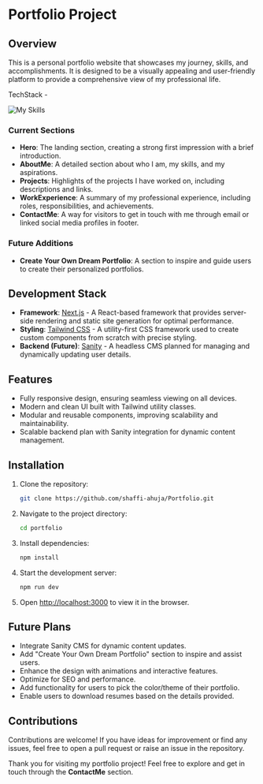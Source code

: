 # Portfolio Project

## Overview
This is a personal portfolio website that showcases my journey, skills, and accomplishments. It is designed to be a visually appealing and user-friendly platform to provide a comprehensive view of my professional life.

TechStack - 

![My Skills](https://skillicons.dev/icons?i=react,typescript,javascript,html,css,next,bootstrap,tailwindcss,git,figma)

### Current Sections
- **Hero**: The landing section, creating a strong first impression with a brief introduction.
- **AboutMe**: A detailed section about who I am, my skills, and my aspirations.
- **Projects**: Highlights of the projects I have worked on, including descriptions and links.
- **WorkExperience**: A summary of my professional experience, including roles, responsibilities, and achievements.
- **ContactMe**: A way for visitors to get in touch with me through email or linked social media profiles in footer.

### Future Additions
- **Create Your Own Dream Portfolio**: A section to inspire and guide users to create their personalized portfolios.

## Development Stack
- **Framework**: [Next.js](https://nextjs.org/) - A React-based framework that provides server-side rendering and static site generation for optimal performance.
- **Styling**: [Tailwind CSS](https://tailwindcss.com/) - A utility-first CSS framework used to create custom components from scratch with precise styling.
- **Backend (Future)**: [Sanity](https://www.sanity.io/) - A headless CMS planned for managing and dynamically updating user details.

## Features
- Fully responsive design, ensuring seamless viewing on all devices.
- Modern and clean UI built with Tailwind utility classes.
- Modular and reusable components, improving scalability and maintainability.
- Scalable backend plan with Sanity integration for dynamic content management.

## Installation
1. Clone the repository:
   ```bash
   git clone https://github.com/shaffi-ahuja/Portfolio.git
   ```
2. Navigate to the project directory:
   ```bash
   cd portfolio
   ```
3. Install dependencies:
   ```bash
   npm install
   ```
4. Start the development server:
   ```bash
   npm run dev
   ```
5. Open [http://localhost:3000](http://localhost:3000) to view it in the browser.

## Future Plans
- Integrate Sanity CMS for dynamic content updates.
- Add "Create Your Own Dream Portfolio" section to inspire and assist users.
- Enhance the design with animations and interactive features.
- Optimize for SEO and performance.
- Add functionality for users to pick the color/theme of their portfolio.
- Enable users to download resumes based on the details provided.

## Contributions
Contributions are welcome! If you have ideas for improvement or find any issues, feel free to open a pull request or raise an issue in the repository.

Thank you for visiting my portfolio project! Feel free to explore and get in touch through the **ContactMe** section.